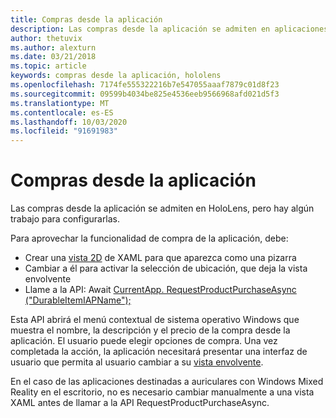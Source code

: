```yaml
---
title: Compras desde la aplicación
description: Las compras desde la aplicación se admiten en aplicaciones de realidad mixta, pero hay algún trabajo para configurarlas.
author: thetuvix
ms.author: alexturn
ms.date: 03/21/2018
ms.topic: article
keywords: compras desde la aplicación, hololens
ms.openlocfilehash: 7174fe555322216b7e547055aaaf7879c01d8f23
ms.sourcegitcommit: 09599b4034be825e4536eeb9566968afd021d5f3
ms.translationtype: MT
ms.contentlocale: es-ES
ms.lasthandoff: 10/03/2020
ms.locfileid: "91691983"
---
```

# <a name="in-app-purchases"></a>Compras desde la aplicación

Las compras desde la aplicación se admiten en HoloLens, pero hay algún trabajo para configurarlas.

Para aprovechar la funcionalidad de compra de la aplicación, debe:
* Crear una [vista 2D](../design/app-views.md) de XAML para que aparezca como una pizarra
* Cambiar a él para activar la selección de ubicación, que deja la vista envolvente
* Llame a la API: Await [CurrentApp. RequestProductPurchaseAsync ("DurableItemIAPName");](https://docs.microsoft.com/uwp/api/windows.applicationmodel.store.currentapp#Windows_ApplicationModel_Store_CurrentApp_RequestProductPurchaseAsync_System_String_)

Esta API abrirá el menú contextual de sistema operativo Windows que muestra el nombre, la descripción y el precio de la compra desde la aplicación. El usuario puede elegir opciones de compra. Una vez completada la acción, la aplicación necesitará presentar una interfaz de usuario que permita al usuario cambiar a su [vista envolvente](../design/app-views.md).

En el caso de las aplicaciones destinadas a auriculares con Windows Mixed Reality en el escritorio, no es necesario cambiar manualmente a una vista XAML antes de llamar a la API RequestProductPurchaseAsync.
